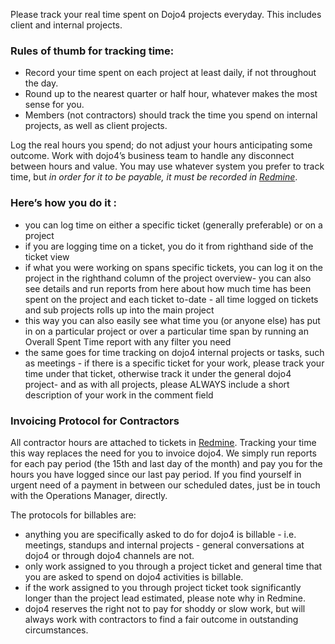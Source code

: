 Please track your real time spent on Dojo4 projects everyday. This
includes client and internal projects. 

### Rules of thumb for tracking time:

  - Record your time spent on each project at least daily, if not
    throughout the day.
  - Round up to the nearest quarter or half hour, whatever makes the
    most sense for you.
  - Members (not contractors) should track the time you spend on
    internal projects, as well as client projects.

Log the real hours you spend; do not adjust your hours anticipating some
outcome. Work with dojo4’s business team to handle any disconnect
between hours and value. You may use whatever system you prefer to track
time, but *in order for it to be payable, it must be recorded in*
[*Redmine*](https://dojo4.bit.ai/docs/i7VMnKMr1bdDY9zb). 

### Here’s how you do it :

  - you can log time on either a specific ticket (generally preferable)
    or on a project
  - if you are logging time on a ticket, you do it from righthand side
    of the ticket view
  - if what you were working on spans specific tickets, you can log it
    on the project in the righthand column of the project overview- you
    can also see details and run reports from here about how much time
    has been spent on the project and each ticket to-date - all time
    logged on tickets and sub projects rolls up into the main project
  - this way you can also easily see what time you (or anyone else) has
    put in on a particular project or over a particular time span by
    running an Overall Spent Time report with any filter you need
  - the same goes for time tracking on dojo4 internal projects or tasks,
    such as meetings - if there is a specific ticket for your work,
    please track your time under that ticket, otherwise track it under
    the general dojo4 project- and as with all projects, please ALWAYS
    include a short description of your work in the comment field

  

### Invoicing Protocol for Contractors

All contractor hours are attached to tickets in
[Redmine](https://dojo4.bit.ai/docs/i7VMnKMr1bdDY9zb). Tracking your
time this way replaces the need for you to invoice dojo4. We simply run
reports for each pay period (the 15th and last day of the month) and pay
you for the hours you have logged since our last pay period. If you find
yourself in urgent need of a payment in between our scheduled dates,
just be in touch with the Operations Manager, directly.

The protocols for billables are:

  - anything you are specifically asked to do for dojo4 is billable -
    i.e. meetings, standups and internal projects - general
    conversations at dojo4 or through dojo4 channels are not.
  - only work assigned to you through a project ticket and general time
    that you are asked to spend on dojo4 activities is billable.
  - if the work assigned to you through project ticket took
    significantly longer than the project lead estimated, please note
    why in Redmine.
  - dojo4 reserves the right not to pay for shoddy or slow work, but
    will always work with contractors to find a fair outcome in
    outstanding circumstances.
